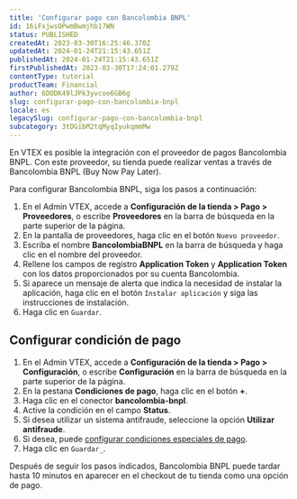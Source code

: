 ```yaml
---
title: 'Configurar pago con Bancolombia BNPL'
id: 16iFxjwsOPwmBwmjhb17WN
status: PUBLISHED
createdAt: 2023-03-30T16:25:46.370Z
updatedAt: 2024-01-24T21:15:43.651Z
publishedAt: 2024-01-24T21:15:43.651Z
firstPublishedAt: 2023-03-30T17:24:01.279Z
contentType: tutorial
productTeam: Financial
author: 6DODK49lJPk3yvcoe6GB6g
slug: configurar-pago-con-bancolombia-bnpl
locale: es
legacySlug: configurar-pago-con-bancolombia-bnpl
subcategory: 3tDGibM2tqMyqIyukqmmMw
---
```


En VTEX es posible la integración con el proveedor de pagos Bancolombia BNPL. Con este proveedor, su tienda puede realizar ventas a través de Bancolombia BNPL (Buy Now Pay Later).

Para configurar Bancolombia BNPL, siga los pasos a continuación:

1. En el Admin VTEX, accede a __Configuración de la tienda > Pago > Proveedores__, o escribe __Proveedores__ en la barra de búsqueda en la parte superior de la página.
2. En la pantalla de proveedores, haga clic en el botón `Nuevo proveedor`.
3. Escriba el nombre __BancolombiaBNPL__ en la barra de búsqueda y haga clic en el nombre del proveedor.
4. Rellene los campos de registro __Application Token__ y __Application Token__ con los datos proporcionados por su cuenta Bancolombia.
5. Si aparece un mensaje de alerta que indica la necesidad de instalar la aplicación, haga clic en el botón `Instalar aplicación` y siga las instrucciones de instalación.
6. Haga clic en `Guardar`.

## Configurar condición de pago
1. En el Admin VTEX, accede a __Configuración de la tienda > Pago > Configuración__, o escribe __Configuración__ en la barra de búsqueda en la parte superior de la página.
2. En la pestana __Condiciones de pago__, haga clic en el botón __+__.
3. Haga clic en el conector __bancolombia-bnpl__.
4. Active la condición en el campo __Status__.
5. Si desea utilizar un sistema antifraude, seleccione la opción __Utilizar antifraude__.
6. Si desea, puede [configurar condiciones especiales de pago](https://help.vtex.com/es/tutorial/condiciones-especiales--tutorials_456?&utm_source=autocomplete#).
7. Haga clic en `Guardar_`.

Después de seguir los pasos indicados, Bancolombia BNPL puede tardar hasta 10 minutos en aparecer en el checkout de tu tienda como una opción de pago.
